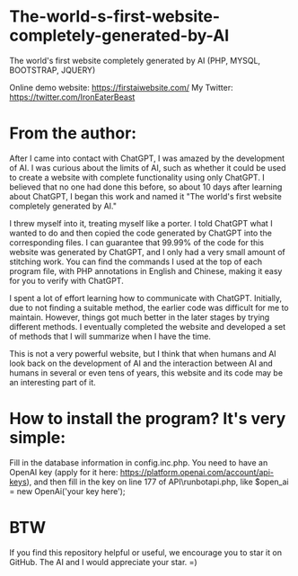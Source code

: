 # The-world-s-first-website-completely-generated-by-AI
The world's first website completely generated by AI (PHP, MYSQL, BOOTSTRAP, JQUERY)

Online demo website: https://firstaiwebsite.com/
My Twitter: https://twitter.com/IronEaterBeast

# From the author:
After I came into contact with ChatGPT, I was amazed by the development of AI. I was curious about the limits of AI, such as whether it could be used to create a website with complete functionality using only ChatGPT. I believed that no one had done this before, so about 10 days after learning about ChatGPT, I began this work and named it "The world's first website completely generated by AI."

I threw myself into it, treating myself like a porter. I told ChatGPT what I wanted to do and then copied the code generated by ChatGPT into the corresponding files. I can guarantee that 99.99% of the code for this website was generated by ChatGPT, and I only had a very small amount of stitching work. You can find the commands I used at the top of each program file, with PHP annotations in English and Chinese, making it easy for you to verify with ChatGPT.

I spent a lot of effort learning how to communicate with ChatGPT. Initially, due to not finding a suitable method, the earlier code was difficult for me to maintain. However, things got much better in the later stages by trying different methods. I eventually completed the website and developed a set of methods that I will summarize when I have the time.

This is not a very powerful website, but I think that when humans and AI look back on the development of AI and the interaction between AI and humans in several or even tens of years, this website and its code may be an interesting part of it.

# How to install the program? It's very simple:
Fill in the database information in config.inc.php.
You need to have an OpenAI key (apply for it here: https://platform.openai.com/account/api-keys), and then fill in the key on line 177 of API\runbotapi.php, like $open_ai = new OpenAi('your key here');

# BTW
If you find this repository helpful or useful, we encourage you to star it on GitHub. The AI and I would appreciate your star. =)